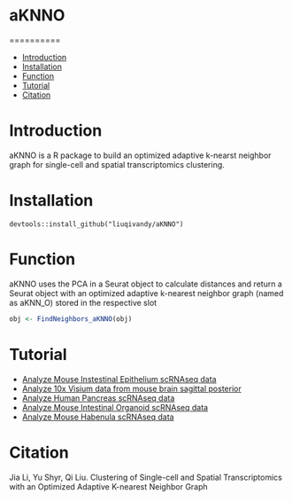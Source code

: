 # aKNNO

==========
* [Introduction](#Introduction)
* [Installation](#Installation)
* [Function](#Function)
* [Tutorial](#Tutorial)
* [Citation](#Citation)

<a name="Introduction"/>

# Introduction

aKNNO is a R package to build an optimized adaptive k-nearst neighbor graph for single-cell and spatial transcriptomics clustering.

<a name="Installation"/>

# Installation

```
devtools::install_github("liuqivandy/aKNNO")
```

<a name="Function"/>

# Function

aKNNO uses the PCA in a Seurat object to calculate distances and return a Seurat object with an optimized adaptive k-nearest neighbor graph (named as aKNN_O) stored in the respective slot

```R
obj <- FindNeighbors_aKNNO(obj)
```


<a name="Tutorial"/>

# Tutorial

- [Analyze Mouse Instestinal Epithelium scRNAseq data](https://htmlpreview.github.io/?https://github.com/liuqivandy/aKNNO/blob/master/Tutorial/mouseInstestine.html)
- [Analyze 10x Visium data from mouse brain sagittal posterior](https://htmlpreview.github.io/?https://github.com/liuqivandy/aKNNO/blob/master/Tutorial/mousebrain_SagittalPosterior.html)
- [Analyze Human Pancreas scRNAseq data](https://htmlpreview.github.io/?https://github.com/liuqivandy/aKNNO/blob/master/Tutorial/humanPancreas.html)
- [Analyze Mouse Intestinal Organoid scRNAseq data](https://htmlpreview.github.io/?https://github.com/liuqivandy/aKNNO/blob/master/Tutorial/mouseInstestineOrganoids.html)
- [Analyze Mouse Habenula scRNAseq data](https://htmlpreview.github.io/?https://github.com/liuqivandy/aKNNO/blob/master/Tutorial/mouseHabenula.html)


<a name="Citation"/>

# Citation
Jia Li, Yu Shyr, Qi Liu. Clustering of Single-cell and Spatial Transcriptomics with an Optimized Adaptive K-nearest Neighbor Graph
